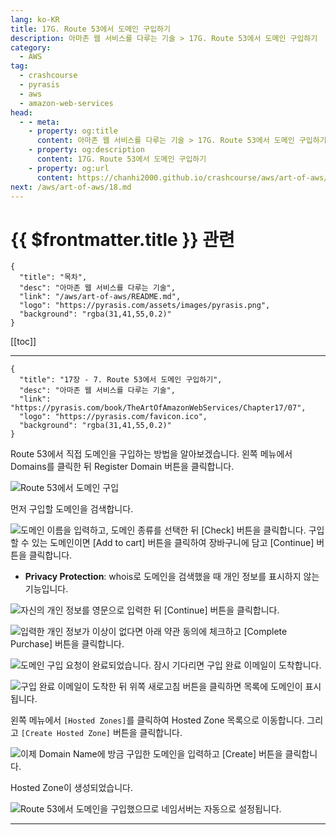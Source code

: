 ```yaml
---
lang: ko-KR
title: 17G. Route 53에서 도메인 구입하기
description: 아마존 웹 서비스를 다루는 기술 > 17G. Route 53에서 도메인 구입하기
category:
  - AWS
tag: 
  - crashcourse
  - pyrasis
  - aws 
  - amazon-web-services
head:
  - - meta:
    - property: og:title
      content: 아마존 웹 서비스를 다루는 기술 > 17G. Route 53에서 도메인 구입하기
    - property: og:description
      content: 17G. Route 53에서 도메인 구입하기
    - property: og:url
      content: https://chanhi2000.github.io/crashcourse/aws/art-of-aws/17G.html
next: /aws/art-of-aws/18.md
---
```


# {{ $frontmatter.title }} 관련

```component VPCard
{
  "title": "목차",
  "desc": "아마존 웹 서비스를 다루는 기술",
  "link": "/aws/art-of-aws/README.md",
  "logo": "https://pyrasis.com/assets/images/pyrasis.png",
  "background": "rgba(31,41,55,0.2)"
}
```

[[toc]]

---

```component VPCard
{
  "title": "17장 - 7. Route 53에서 도메인 구입하기",
  "desc": "아마존 웹 서비스를 다루는 기술",
  "link": "https://pyrasis.com/book/TheArtOfAmazonWebServices/Chapter17/07",
  "logo": "https://pyrasis.com/favicon.ico",
  "background": "rgba(31,41,55,0.2)"
}
```

Route 53에서 직접 도메인을 구입하는 방법을 알아보겠습니다. 왼쪽 메뉴에서 Domains를 클릭한 뒤 Register Domain 버튼을 클릭합니다.

![Route 53에서 도메인 구입](https://pyrasis.com/assets/images/TheArtOfAmazonWebServicesChapter17/59_.png)

먼저 구입할 도메인을 검색합니다.

![도메인 이름을 입력하고, 도메인 종류를 선택한 뒤 <FontIcon icon="iconfont icon-select"/>`[Check]` 버튼을 클릭합니다. 구입할 수 있는 도메인이면 <FontIcon icon="iconfont icon-select"/>`[Add to cart]` 버튼을 클릭하여 장바구니에 담고 <FontIcon icon="iconfont icon-select"/>`[Continue]` 버튼을 클릭합니다.](https://pyrasis.com/assets/images/TheArtOfAmazonWebServicesChapter17/60_.png)

- **Privacy Protection**: whois로 도메인을 검색했을 때 개인 정보를 표시하지 않는 기능입니다.

![자신의 개인 정보를 영문으로 입력한 뒤 <FontIcon icon="iconfont icon-select"/>`[Continue]` 버튼을 클릭합니다.](https://pyrasis.com/assets/images/TheArtOfAmazonWebServicesChapter17/61_.png)

![입력한 개인 정보가 이상이 없다면 아래 약관 동의에 체크하고 <FontIcon icon="iconfont icon-select"/>`[Complete Purchase]` 버튼을 클릭합니다.](https://pyrasis.com/assets/images/TheArtOfAmazonWebServicesChapter17/62_.png)

![도메인 구입 요청이 완료되었습니다. 잠시 기다리면 구입 완료 이메일이 도착합니다.](https://pyrasis.com/assets/images/TheArtOfAmazonWebServicesChapter17/63_.png)

![구입 완료 이메일이 도착한 뒤 위쪽 새로고침 버튼을 클릭하면 목록에 도메인이 표시됩니다.](https://pyrasis.com/assets/images/TheArtOfAmazonWebServicesChapter17/64_.png)

왼쪽 메뉴에서 <FontIcon icon="iconfont icon-select"/>`[Hosted Zones]`를 클릭하여 Hosted Zone 목록으로 이동합니다. 그리고 <FontIcon icon="iconfont icon-select"/>`[Create Hosted Zone]` 버튼을 클릭합니다.

![이제 Domain Name에 방금 구입한 도메인을 입력하고<FontIcon icon="iconfont icon-select"/> `[Create]` 버튼을 클릭합니다.](https://pyrasis.com/assets/images/TheArtOfAmazonWebServicesChapter17/65_.png)

Hosted Zone이 생성되었습니다.

![Route 53에서 도메인을 구입했으므로 네임서버는 자동으로 설정됩니다.](https://pyrasis.com/assets/images/TheArtOfAmazonWebServicesChapter17/66_.png)

---
